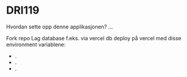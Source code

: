 # DRI119

Hvordan sette opp denne applikasjonen?
...

Fork repo
Lag database f.eks. via vercel db
deploy på vercel med disse environment variablene:

- .
- .
- .
